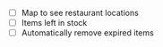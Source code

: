 - [ ] Map to see restaurant locations
- [ ] Items left in stock
- [ ] Automatically remove expired items
